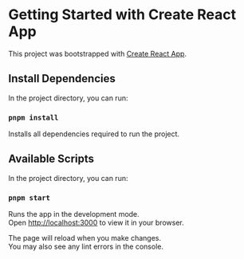 # Getting Started with Create React App

This project was bootstrapped with [Create React App](https://github.com/facebook/create-react-app).

## Install Dependencies

In the project directory, you can run:

### `pnpm install`

Installs all dependencies required to run the project.

## Available Scripts

In the project directory, you can run:

### `pnpm start`

Runs the app in the development mode.\
Open [http://localhost:3000](http://localhost:3000) to view it in your browser.

The page will reload when you make changes.\
You may also see any lint errors in the console.
